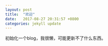 ```yaml
---
layout: post
title:  "欢迎"
date:   2017-08-27 20:31:57 +0800
categories: jekyll update
---
```

初始化一个blog，我很懒，可能更新不了什么东西。